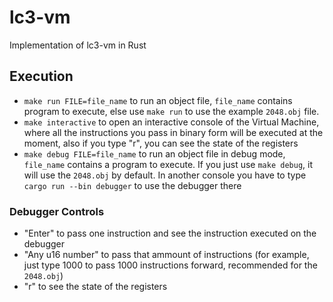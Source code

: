 # lc3-vm
Implementation of lc3-vm in Rust

## Execution
- `make run FILE=file_name` to run an object file, `file_name` contains program to execute, else use `make run` to use the example `2048.obj` file.
- `make interactive` to open an interactive console of the Virtual Machine, where all the instructions you pass in binary form will be executed at the moment, also if you type "r", you can see the state of the registers
- `make debug FILE=file_name` to run an object file in debug mode, `file_name` contains a program to execute. If you just use `make debug`, it will use the `2048.obj` by default. In another console you have to type `cargo run --bin debugger` to use the debugger there

### Debugger Controls
- "Enter" to pass one instruction and see the instruction executed on the debugger
- "Any u16 number" to pass that ammount of instructions (for example, just type 1000 to pass 1000 instructions forward, recommended for the `2048.obj`)
- "r" to see the state of the registers
